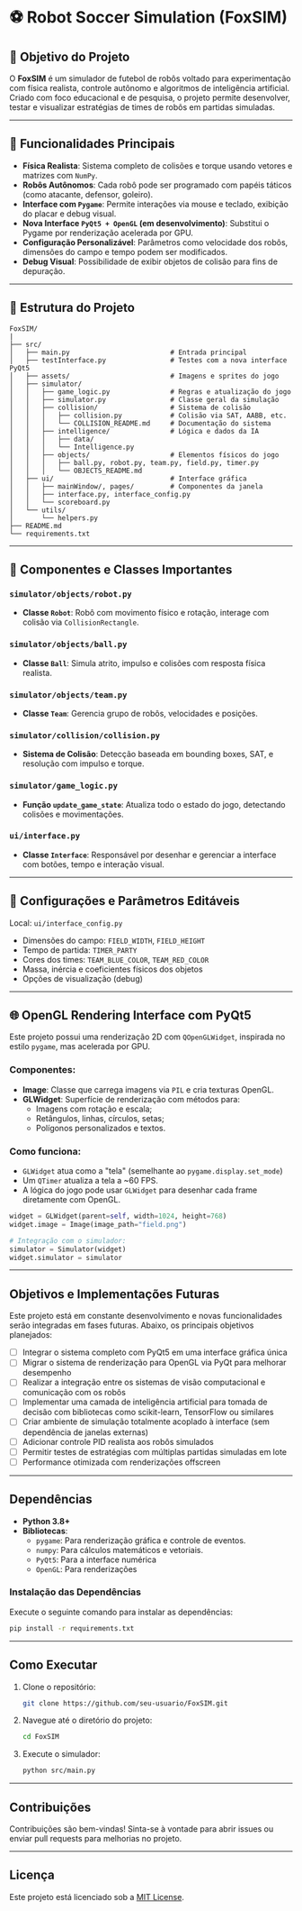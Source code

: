 # ⚽ Robot Soccer Simulation (FoxSIM)

## 🎯 Objetivo do Projeto

O **FoxSIM** é um simulador de futebol de robôs voltado para experimentação com física realista, controle autônomo e algoritmos de inteligência artificial. Criado com foco educacional e de pesquisa, o projeto permite desenvolver, testar e visualizar estratégias de times de robôs em partidas simuladas.

---

## 🚀 Funcionalidades Principais

- **Física Realista**: Sistema completo de colisões e torque usando vetores e matrizes com `NumPy`.
- **Robôs Autônomos**: Cada robô pode ser programado com papéis táticos (como atacante, defensor, goleiro).
- **Interface com `Pygame`**: Permite interações via mouse e teclado, exibição do placar e debug visual.
- **Nova Interface `PyQt5 + OpenGL` (em desenvolvimento)**: Substitui o Pygame por renderização acelerada por GPU.
- **Configuração Personalizável**: Parâmetros como velocidade dos robôs, dimensões do campo e tempo podem ser modificados.
- **Debug Visual**: Possibilidade de exibir objetos de colisão para fins de depuração.

---

## 📁 Estrutura do Projeto

```
FoxSIM/
|
├── src/
│   ├── main.py                         # Entrada principal
│   ├── testInterface.py                # Testes com a nova interface PyQt5
│   ├── assets/                         # Imagens e sprites do jogo
│   ├── simulator/
│   │   ├── game_logic.py               # Regras e atualização do jogo
│   │   ├── simulator.py                # Classe geral da simulação
│   │   ├── collision/                  # Sistema de colisão
│   │   │   ├── collision.py            # Colisão via SAT, AABB, etc.
│   │   │   └── COLLISION_README.md     # Documentação do sistema
│   │   ├── intelligence/               # Lógica e dados da IA
│   │   │   ├── data/
│   │   │   └── Intelligence.py
│   │   ├── objects/                    # Elementos físicos do jogo
│   │   │   ├── ball.py, robot.py, team.py, field.py, timer.py
│   │   │   └── OBJECTS_README.md
│   ├── ui/                             # Interface gráfica
│   │   ├── mainWindow/, pages/         # Componentes da janela
│   │   ├── interface.py, interface_config.py
│   │   └── scoreboard.py
│   └── utils/
│       └── helpers.py
├── README.md
└── requirements.txt
```

---

## 🔧 Componentes e Classes Importantes

### `simulator/objects/robot.py`
- **Classe `Robot`**: Robô com movimento físico e rotação, interage com colisão via `CollisionRectangle`.

### `simulator/objects/ball.py`
- **Classe `Ball`**: Simula atrito, impulso e colisões com resposta física realista.

### `simulator/objects/team.py`
- **Classe `Team`**: Gerencia grupo de robôs, velocidades e posições.

### `simulator/collision/collision.py`
- **Sistema de Colisão**: Detecção baseada em bounding boxes, SAT, e resolução com impulso e torque.

### `simulator/game_logic.py`
- **Função `update_game_state`**: Atualiza todo o estado do jogo, detectando colisões e movimentações.

### `ui/interface.py`
- **Classe `Interface`**: Responsável por desenhar e gerenciar a interface com botões, tempo e interação visual.

---

## 🔧 Configurações e Parâmetros Editáveis

Local: `ui/interface_config.py`

- Dimensões do campo: `FIELD_WIDTH`, `FIELD_HEIGHT`
- Tempo de partida: `TIMER_PARTY`
- Cores dos times: `TEAM_BLUE_COLOR`, `TEAM_RED_COLOR`
- Massa, inércia e coeficientes físicos dos objetos
- Opções de visualização (debug)

---

## 🌐 OpenGL Rendering Interface com PyQt5

Este projeto possui uma renderização 2D com `QOpenGLWidget`, inspirada no estilo `pygame`, mas acelerada por GPU.

### Componentes:

- **Image**: Classe que carrega imagens via `PIL` e cria texturas OpenGL.
- **GLWidget**: Superfície de renderização com métodos para:
  - Imagens com rotação e escala;
  - Retângulos, linhas, círculos, setas;
  - Polígonos personalizados e textos.

### Como funciona:
- `GLWidget` atua como a "tela" (semelhante ao `pygame.display.set_mode`)
- Um `QTimer` atualiza a tela a ~60 FPS.
- A lógica do jogo pode usar `GLWidget` para desenhar cada frame diretamente com OpenGL.

```python
widget = GLWidget(parent=self, width=1024, height=768)
widget.image = Image(image_path="field.png")

# Integração com o simulador:
simulator = Simulator(widget)
widget.simulator = simulator
```

---


## Objetivos e Implementações Futuras

Este projeto está em constante desenvolvimento e novas funcionalidades serão integradas em fases futuras. Abaixo, os principais objetivos planejados:

- [ ] Integrar o sistema completo com PyQt5 em uma interface gráfica única
- [ ] Migrar o sistema de renderização para OpenGL via PyQt para melhorar desempenho
- [ ] Realizar a integração entre os sistemas de visão computacional e comunicação com os robôs
- [ ] Implementar uma camada de inteligência artificial para tomada de decisão com bibliotecas como scikit-learn, TensorFlow ou similares
- [ ] Criar ambiente de simulação totalmente acoplado à interface (sem dependência de janelas externas)
- [ ] Adicionar controle PID realista aos robôs simulados
- [ ] Permitir testes de estratégias com múltiplas partidas simuladas em lote
- [ ] Performance otimizada com renderizações offscreen

---

## Dependências

- **Python 3.8+**
- **Bibliotecas**:
  - `pygame`: Para renderização gráfica e controle de eventos.
  - `numpy`: Para cálculos matemáticos e vetoriais.
  - `PyQt5`: Para a interface numérica 
  - `OpenGL`: Para renderizações 

### Instalação das Dependências
Execute o seguinte comando para instalar as dependências:
```bash
pip install -r requirements.txt
```

---

## Como Executar

1. Clone o repositório:
   ```bash
   git clone https://github.com/seu-usuario/FoxSIM.git
   ```
2. Navegue até o diretório do projeto:
   ```bash
   cd FoxSIM
   ```
3. Execute o simulador:
   ```bash
   python src/main.py
   ```

---

## Contribuições

Contribuições são bem-vindas! Sinta-se à vontade para abrir issues ou enviar pull requests para melhorias no projeto.

---

## Licença

Este projeto está licenciado sob a [MIT License](LICENSE).
